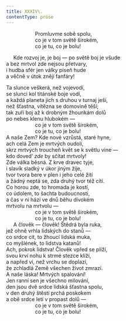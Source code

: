 ```yaml
---
title: XXXIV\.
contentType: prose
---
```


                    Promluvme sobě spolu,  
                    co je v tom světě širokém,  
                    co je tu, co je bolu!

     Kde rozvoj je, je boj — po světě boj je všude  
a bez mrtvol zde nejsou přetvary,  
i hudba sfér jen války píseň hude  
a věčně v útok znějí fanfáry!

Ta slunce veškerá, než vojevodí,  
se slunci kol titánské boje vodí,  
a každá planeta jich s druhou v turnaj ješí,  
než šťastna, vítězna se domovině těší;  
tak zuří boj až k drobným žhounkám dolů  
po nebes klenu hlubokém —  
                    co je v tom světě širokém,  
                    co je tu, co je bolu!  
A naše Zem? Kde nové vzrůstá, staré hyne,  
ach celá Zem je mrtvých oudolí,  
skrz mrtvých troucheň květ se k světlu vine —  
kdo doved’ _zde_ by sčítat mrtvoly!  
Zde válka běsná. Z krve dravec tyje,  
i slavík sladký v úkor jiným žije,  
tvor tvora bere v plen i jeho celé žití  
a žádný neptá se, zda druhý tvor též cítí.  
Co horou zde, to hromada je kostí,  
co údolem, to šachta budoucnosti,  
a čas v ni hází ve dnů běhu divokém  
mrtvolu na mrtvolu —  
                    co je v tom světě širokém,  
                    co je tu, co je bolu!  
     A člověk — člověk! Štědrá byla ruka,  
jež ohně vrhla lidských do stanů —  
co srdce cit, to žhoucí lidská muka,  
co myšlének, to lidstva katanů!  
Ach, pokrok lidstva! Člověk vpřed se plíží,  
svou krví nohu k strmé stezce klíží,  
a napřed ví, než vrchu se doplazí,  
že zchladlá Země všechen život zmrazí.  
A naše láska! Mrtvých spalování!  
Jen ranní sen je všechno milování,  
den jsou dvě srdce lidská šťastna spolu,  
v den druhý štěstí prchá poskokem  
a obě srdce letí v propast dolů —  
                    co je v tom světě širokém,  
                    co je tu, co je bolu!

